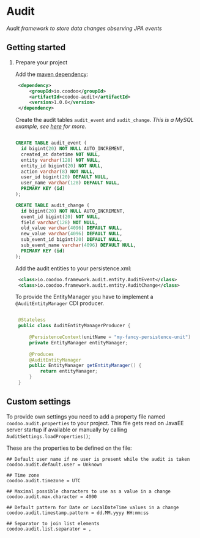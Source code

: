 # Audit #

*Audit framework to store data changes observing JPA events*

## Getting started

1. Prepare your project

   Add the [maven dependency](http://search.maven.org/#artifactdetails%7Cio.coodoo%7Ccoodoo-audit%7C1.1.0%7Cjar):

   ```xml
	<dependency>
	    <groupId>io.coodoo</groupId>
	    <artifactId>coodoo-audit</artifactId>
	    <version>1.0.0</version>
	</dependency>
   ```
   
   Create the audit tables `audit_event` and `audit_change`. *This is a MySQL example, see [here](https://github.com/coodoo-io/coodoo-audit/tree/master/src/main/resources) for more.*

   ```sql
   
   CREATE TABLE audit_event (
     id bigint(20) NOT NULL AUTO_INCREMENT,
     created_at datetime NOT NULL,
     entity varchar(128) NOT NULL,
     entity_id bigint(20) NOT NULL,
     action varchar(8) NOT NULL,
     user_id bigint(20) DEFAULT NULL,
     user_name varchar(128) DEFAULT NULL,
     PRIMARY KEY (id)
   );
   
   CREATE TABLE audit_change (
     id bigint(20) NOT NULL AUTO_INCREMENT,
     event_id bigint(20) NOT NULL,
     field varchar(128) NOT NULL,
     old_value varchar(4096) DEFAULT NULL,
     new_value varchar(4096) DEFAULT NULL,
     sub_event_id bigint(20) DEFAULT NULL,
     sub_event_name varchar(4096) DEFAULT NULL,
     PRIMARY KEY (id)
   );
   
   ```
    
   Add the audit entities to your persistence.xml:

   ```xml
	<class>io.coodoo.framework.audit.entity.AuditEvent</class> 
	<class>io.coodoo.framework.audit.entity.AuditChange</class> 
   ```
   To provide the EntityManager you have to implement a `@AuditEntityManager` CDI producer.
   
   ```java

	@Stateless
	public class AuditEntityManagerProducer {
	
	    @PersistenceContext(unitName = "my-fancy-persistence-unit")
	    private EntityManager entityManager;
	
	    @Produces
	    @AuditEntityManager
	    public EntityManager getEntityManager() {
	        return entityManager;
	    }
	}   
	```

## Custom settings

To provide own settings you need to add a property file named `coodoo.audit.properties` to your project. This file gets read on JavaEE server startup if available or manually by calling `AuditSettings.loadProperties()`;

These are the properties to be defined on the file:
```properties
## Default user name if no user is present while the audit is taken
coodoo.audit.default.user = Unknown

## Time zone
coodoo.audit.timezone = UTC

## Maximal possible characters to use as a value in a change
coodoo.audit.max.character = 4000

## Default pattern for Date or LocalDateTime values in a change
coodoo.audit.timestamp.pattern = dd.MM.yyyy HH:mm:ss

## Separator to join list elements
coodoo.audit.list.separator = ,
```
